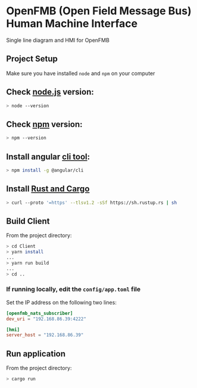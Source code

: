 # OpenFMB (Open Field Message Bus) Human Machine Interface

Single line diagram and HMI for OpenFMB

## Project Setup

Make sure you have installed `node` and `npm` on your computer

## Check [node.js](https://nodejs.org/en/about/) version:

```bash
> node --version
```

## Check [npm](https://www.npmjs.com/) version:

```bash
> npm --version
```

## Install angular [cli tool](https://angular.io/cli):

```bash
> npm install -g @angular/cli
```

## Install [Rust and Cargo](https://www.rust-lang.org/learn/get-started)

```bash
> curl --proto '=https' --tlsv1.2 -sSf https://sh.rustup.rs | sh
```

## Build Client

From the project directory:

```bash
> cd Client
> yarn install
...
> yarn run build
...
> cd ..
```

### If running locally, edit the `config/app.toml` file

Set the IP address on the following two lines:

```toml
[openfmb_nats_subscriber]
dev_uri = "192.168.86.39:4222"

[hmi]
server_host = "192.168.86.39"
```

## Run application

From the project directory:

```bash
> cargo run
```
